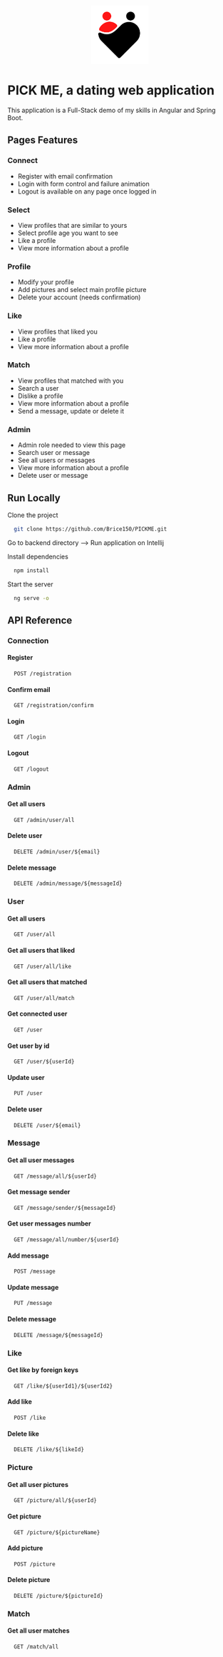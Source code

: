 <div align="center">
<img height="130px" width="130px" src="./src/assets/images/Logo.png">
</div>
  
# PICK ME, a dating web application

This application is a Full-Stack demo of my skills in Angular and Spring Boot.

## Pages Features

### Connect

- Register with email confirmation
- Login with form control and failure animation
- Logout is available on any page once logged in

### Select

- View profiles that are similar to yours
- Select profile age you want to see
- Like a profile
- View more information about a profile

### Profile

- Modify your profile
- Add pictures and select main profile picture
- Delete your account (needs confirmation)

### Like

- View profiles that liked you
- Like a profile
- View more information about a profile

### Match

- View profiles that matched with you
- Search a user
- Dislike a profile
- View more information about a profile
- Send a message, update or delete it

### Admin

- Admin role needed to view this page
- Search user or message
- See all users or messages
- View more information about a profile
- Delete user or message

## Run Locally

Clone the project

```bash
  git clone https://github.com/Brice150/PICKME.git
```

Go to backend directory 
--> Run application on Intellij

Install dependencies

```bash
  npm install
```

Start the server

```bash
  ng serve -o
```

## API Reference

### Connection

#### Register

```http
  POST /registration
```

#### Confirm email

```http
  GET /registration/confirm
```

#### Login

```http
  GET /login
```

#### Logout

```http
  GET /logout
```

### Admin

#### Get all users

```http
  GET /admin/user/all
```

#### Delete user

```http
  DELETE /admin/user/${email}
```

#### Delete message

```http
  DELETE /admin/message/${messageId}
```

### User

#### Get all users

```http
  GET /user/all
```

#### Get all users that liked

```http
  GET /user/all/like
```

#### Get all users that matched

```http
  GET /user/all/match
```

#### Get connected user

```http
  GET /user
```

#### Get user by id

```http
  GET /user/${userId}
```

#### Update user

```http
  PUT /user
```

#### Delete user

```http
  DELETE /user/${email}
```

### Message

#### Get all user messages

```http
  GET /message/all/${userId}
```

#### Get message sender

```http
  GET /message/sender/${messageId}
```

#### Get user messages number

```http
  GET /message/all/number/${userId}
```

#### Add message

```http
  POST /message
```

#### Update message

```http
  PUT /message
```

#### Delete message

```http
  DELETE /message/${messageId}
```

### Like

#### Get like by foreign keys

```http
  GET /like/${userId1}/${userId2}
```

#### Add like

```http
  POST /like
```

#### Delete like

```http
  DELETE /like/${likeId}
```

### Picture

#### Get all user pictures

```http
  GET /picture/all/${userId}
```

#### Get picture

```http
  GET /picture/${pictureName}
```

#### Add picture

```http
  POST /picture
```

#### Delete picture

```http
  DELETE /picture/${pictureId}
```

### Match

#### Get all user matches

```http
  GET /match/all
```